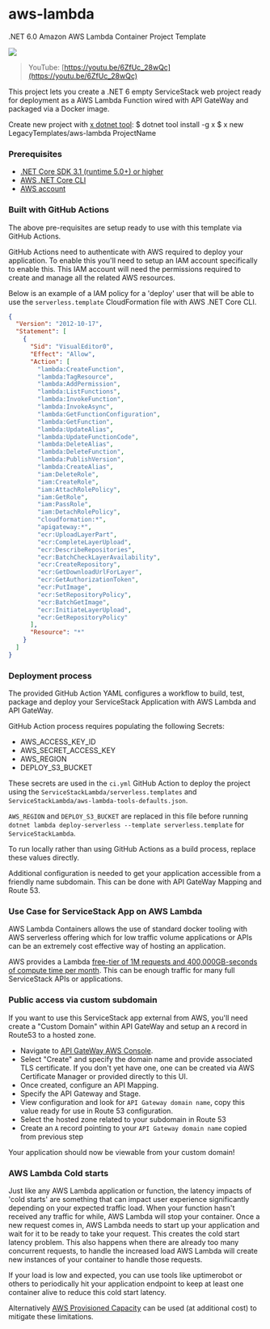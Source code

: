 # aws-lambda

.NET 6.0 Amazon AWS Lambda Container Project Template

[![](https://github.com/ServiceStack/docs/raw/master/docs/images/aws/servicestack-aws-lambda.png)](https://youtu.be/6ZfUc_28wQc)

> YouTube: [https://youtu.be/6ZfUc_28wQc](https://youtu.be/6ZfUc_28wQc)

This project lets you create a .NET 6 empty ServiceStack web project ready for deployment as a AWS Lambda Function wired with API GateWay and packaged via a Docker image.

Create new project with [x dotnet tool](https://docs.servicestack.net/dotnet-new):
    $ dotnet tool install -g x
    $ x new LegacyTemplates/aws-lambda ProjectName

### Prerequisites

- [.NET Core SDK 3.1 (runtime 5.0+) or higher](https://dotnet.microsoft.com/download/dotnet-core/3.1)
- [AWS .NET Core CLI](https://docs.aws.amazon.com/lambda/latest/dg/csharp-package-cli.html)
- [AWS account](https://aws.amazon.com/free/)

### Built with GitHub Actions
The above pre-requisites are setup ready to use with this template via GitHub Actions.

GitHub Actions need to authenticate with AWS required to deploy your application. To enable this you'll need to setup an IAM account specifically to enable this. This IAM account will need the permissions required to create and manage all the related AWS resources.

Below is an example of a IAM policy for a 'deploy' user that will be able to use the `serverless.template` CloudFormation file with AWS .NET Core CLI.

```json
{
  "Version": "2012-10-17",
  "Statement": [
    {
      "Sid": "VisualEditor0",
      "Effect": "Allow",
      "Action": [
        "lambda:CreateFunction",
        "lambda:TagResource",
        "lambda:AddPermission",
        "lambda:ListFunctions",
        "lambda:InvokeFunction",
        "lambda:InvokeAsync",
        "lambda:GetFunctionConfiguration",
        "lambda:GetFunction",
        "lambda:UpdateAlias",
        "lambda:UpdateFunctionCode",
        "lambda:DeleteAlias",
        "lambda:DeleteFunction",
        "lambda:PublishVersion",
        "lambda:CreateAlias",
        "iam:DeleteRole",
        "iam:CreateRole",
        "iam:AttachRolePolicy",
        "iam:GetRole",
        "iam:PassRole",
        "iam:DetachRolePolicy",
        "cloudformation:*",
        "apigateway:*",
        "ecr:UploadLayerPart",
        "ecr:CompleteLayerUpload",
        "ecr:DescribeRepositories",
        "ecr:BatchCheckLayerAvailability",
        "ecr:CreateRepository",
        "ecr:GetDownloadUrlForLayer",
        "ecr:GetAuthorizationToken",
        "ecr:PutImage",
        "ecr:SetRepositoryPolicy",
        "ecr:BatchGetImage",
        "ecr:InitiateLayerUpload",
        "ecr:GetRepositoryPolicy"
      ],
      "Resource": "*"
    }
  ]
}
```
### Deployment process
The provided GitHub Action YAML configures a workflow to build, test, package and deploy your ServiceStack Application with AWS Lambda and API GateWay.

GitHub Action process requires populating the following Secrets:

- AWS_ACCESS_KEY_ID
- AWS_SECRET_ACCESS_KEY
- AWS_REGION
- DEPLOY_S3_BUCKET

These secrets are used in the `ci.yml` GitHub Action to deploy the project using the `ServiceStackLambda/serverless.templates` and `ServiceStackLambda/aws-lambda-tools-defaults.json`.

`AWS_REGION` and `DEPLOY_S3_BUCKET` are replaced in this file before running `dotnet lambda deploy-serverless --template serverless.template` for `ServiceStackLambda`. 

To run locally rather than using GitHub Actions as a build process, replace these values directly.

Additional configuration is needed to get your application accessible from a friendly name subdomain. This can be done with API GateWay Mapping and Route 53.

### Use Case for ServiceStack App on AWS Lambda
AWS Lambda Containers allows the use of standard docker tooling with AWS serverless offering which for low traffic volume applications or APIs can be an extremely cost effective way of hosting an application.

AWS provides a Lambda [free-tier of 1M requests and 400,000GB-seconds of compute time per month](https://aws.amazon.com/lambda/pricing/). This can be enough traffic for many full ServiceStack APIs or applications.

### Public access via custom subdomain
If you want to use this ServiceStack app external from AWS, you'll need create a "Custom Domain" within API GateWay and setup an `A` record in Route53 to a hosted zone.

 - Navigate to [API GateWay AWS Console](https://console.aws.amazon.com/apigateway/main/publish/domain-names).
 - Select "Create" and specify the domain name and provide associated TLS certificate. If you don't yet have one, one can be created via AWS Certificate Manager or provided directly to this UI.
 - Once created, configure an API Mapping.
 - Specify the API Gateway and Stage.
 - View configuration and look for `API Gateway domain name`, copy this value ready for use in Route 53 configuration.
 - Select the hosted zone related to your subdomain in Route 53
 - Create an `A` record pointing to your `API Gateway domain name` copied from previous step

Your application should now be viewable from your custom domain!

### AWS Lambda Cold starts
Just like any AWS Lambda application or function, the latency impacts of 'cold starts' are something that can impact user experience significantly depending on your expected traffic load. When your function hasn't received any traffic for while, AWS Lambda will stop your container. Once a new request comes in, AWS Lambda needs to start up your application and wait for it to be ready to take your request. This creates the cold start latency problem. This also happens when there are already too many concurrent requests, to handle the increased load AWS Lambda will create new instances of your container to handle those requests.

If your load is low and expected, you can use tools like uptimerobot or others to periodically hit your application endpoint to keep at least one container alive to reduce this cold start latency.

Alternatively [AWS Provisioned Capacity](https://aws.amazon.com/blogs/aws/new-provisioned-concurrency-for-lambda-functions/) can be used (at additional cost) to mitigate these limitations.

